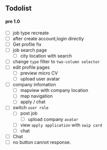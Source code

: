 ## Todolist

#### pre 1.0

- [ ] job type recreate
- [ ] after create account,login directly
- [ ] Get profile fix
- [ ] job search page
  - [ ] city location with search
- [ ] change `type` filter to `two-column selector`
- [ ] edit profile pages
  - [ ] preview micro CV
  - [ ] upload user avatar
- [ ] company infomation
  - [ ] mapview with company location
  - [ ] map navigation
  - [ ] apply / chat
- [ ] switch `user role`
  - [ ] post job
    - [ ] upload company `avatar`
  - [ ] view `apply application` with `swip card`
  - [ ] chat
- [ ] Chat
- [ ] no button cannot response.
